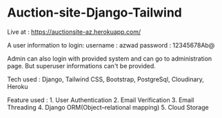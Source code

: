 # Auction-site-Django-Tailwind

Live at : https://auctionsite-az.herokuapp.com/

A user information to login:
   username : azwad
   password : 12345678Ab@

Admin can also login with provided system and can go to administration page. But superuser informations can't be provided.

Tech used : Django, Tailwind CSS, Bootstrap, PostgreSql, Cloudinary, Heroku

Feature used : 
           1. User Authentication
           2. Email Verification
           3. Email Threading
           4. Django ORM(Object–relational mapping)
           5. Cloud Storage